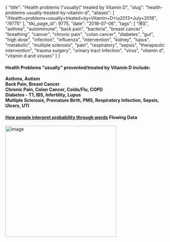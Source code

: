 {
    "title": "Health problems \\\"usually\\\" treated by Vitamin D",
    "slug": "health-problems-usually-treated-by-vitamin-d",
    "aliases": [
        "/Health+problems+usually+treated+by+Vitamin+D+\u2013+July+2018",
        "/9775"
    ],
    "tiki_page_id": 9775,
    "date": "2018-07-06",
    "tags": [
        "IBS",
        "asthma",
        "autoimmune",
        "back pain",
        "bacteria",
        "breast cancer",
        "breathing",
        "cancer",
        "chronic pain",
        "colon cancer",
        "diabetes",
        "gut",
        "high dose",
        "infection",
        "influenza",
        "intervention",
        "kidney",
        "lupus",
        "metabolic",
        "multiple sclerosis",
        "pain",
        "respiratory",
        "sepsis",
        "therapeutic intervention",
        "trauma surgery",
        "urinary tract infection",
        "virus",
        "vitamin d",
        "vitamin d and viruses"
    ]
}


#### Health Problems "usually" prevented/treated by Vitamin D include:

 **Asthma, Autism  
Back Pain, Breast Cancer  
Chronic Pain, Colon Cancer, Colds/Flu, COPD  
Diabetes - T1, IBS, Infertility, Lupus  
Multiple Sclerosis, Premature Birth, PMS, Respiratory Infection, Sepsis, Ulcers, UTI** 

#### [How people interpret probability through words](http://flowingdata.com/2018/07/06/how-people-interpret-probability-through-words/) Flowing Data

<img src="https://d378j1rmrlek7x.cloudfront.net/attachments/jpeg/probability-phrases.jpg" alt="image" width="350">

<!-- ~tc~ (alias(Usually, frequently, probably, often, etc – how people interpret the words – July 2018)) ~/tc~ -->